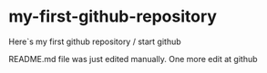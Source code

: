 # my-first-github-repository
Here`s my first github repository / start github

README.md file was just edited manually. One more edit at github
